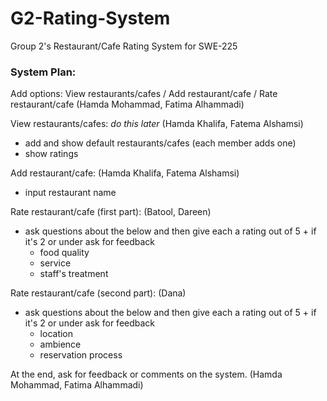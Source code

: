 # G2-Rating-System
Group 2's Restaurant/Cafe Rating System for SWE-225

### System Plan:
Add options: View restaurants/cafes / Add restaurant/cafe / Rate restaurant/cafe  (Hamda Mohammad, Fatima Alhammadi)

View restaurants/cafes: *do this later* (Hamda Khalifa, Fatema Alshamsi)
- add and show default restaurants/cafes (each member adds one)
- show ratings

Add restaurant/cafe: (Hamda Khalifa, Fatema Alshamsi)
- input restaurant name

Rate restaurant/cafe (first part): (Batool, Dareen)
- ask questions about the below and then give each a rating out of 5 + if it's 2 or under ask for feedback
  - food quality
  - service
  - staff's treatment

Rate restaurant/cafe (second part): (Dana)
- ask questions about the below and then give each a rating out of 5 + if it's 2 or under ask for feedback
  - location 
  - ambience
  - reservation process

At the end, ask for feedback or comments on the system. (Hamda Mohammad, Fatima Alhammadi)

